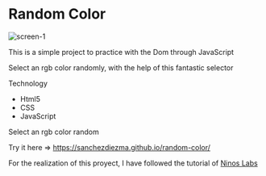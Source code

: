 # Random Color


![screen-1](screen-1.png)

This is a simple project to practice with the Dom through JavaScript

Select an rgb color randomly, with the help of this fantastic selector

Technology

* Html5
* CSS
* JavaScript


Select an rgb color random

Try it here => https://sanchezdiezma.github.io/random-color/


For the realization of this proyect, I have followed the tutorial of [Ninos Labs](https://www.youtube.com/watch?v=WqBeeAEUT4M&t=0s)

